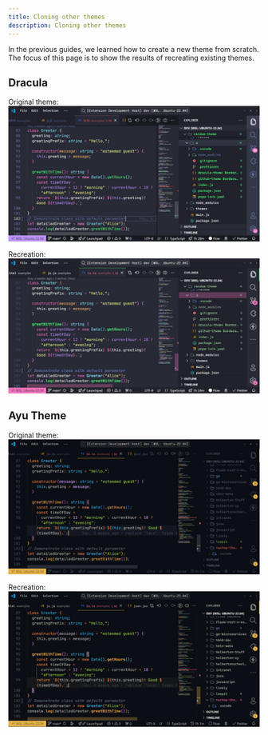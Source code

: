 ```yaml
---
title: Cloning other themes
description: Cloning other themes
---
```


In the previous guides, we learned how to create a new theme from scratch. The focus of this page is to show the results of recreating existing themes.

## Dracula

Original theme: ![Dracula](../../../../assets/docs/dracula-theme.webp)

Recreation: ![Dracula](../../../../assets/docs/my-dracula-theme.webp)

## Ayu Theme

Original theme: ![Ayu](../../../../assets/docs/ayu-theme.webp)

Recreation: ![Ayu](../../../../assets/docs/my-ayu-theme.webp)
